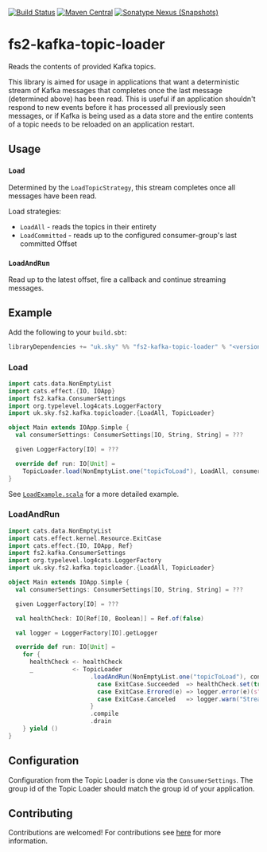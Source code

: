 [![Build Status](https://app.travis-ci.com/sky-uk/fs2-kafka-topic-loader.svg?branch=main)](https://app.travis-ci.com/sky-uk/fs2-kafka-topic-loader)
[![Maven Central](https://img.shields.io/maven-central/v/uk.sky/fs2-kafka-topic-loader_3)](https://mvnrepository.com/artifact/uk.sky/fs2-kafka-topic-loader)
[![Sonatype Nexus (Snapshots)](https://img.shields.io/nexus/s/uk.sky/fs2-kafka-topic-loader_3?label=snapshot&server=https%3A%2F%2Fs01.oss.sonatype.org)](https://s01.oss.sonatype.org/content/repositories/snapshots/uk/sky/fs2-kafka-topic-loader_3/)

# fs2-kafka-topic-loader

Reads the contents of provided Kafka topics.

This library is aimed for usage in applications that want a deterministic stream of Kafka messages that completes once
the last message (determined above) has been read. This is useful if an application shouldn't respond to new events
before it has processed all previously seen messages, or if Kafka is being used as a data store and the entire contents
of a topic needs to be reloaded on an application restart.

## Usage

### `Load`

Determined by the `LoadTopicStrategy`, this stream completes once all messages have been read.

Load strategies:

- `LoadAll` - reads the topics in their entirety
- `LoadCommitted` - reads up to the configured consumer-group's last committed Offset

### `LoadAndRun`

Read up to the latest offset, fire a callback and continue streaming messages.

## Example

Add the following to your `build.sbt`:

```scala
libraryDependencies += "uk.sky" %% "fs2-kafka-topic-loader" % "<version>"
```

### Load

```scala
import cats.data.NonEmptyList
import cats.effect.{IO, IOApp}
import fs2.kafka.ConsumerSettings
import org.typelevel.log4cats.LoggerFactory
import uk.sky.fs2.kafka.topicloader.{LoadAll, TopicLoader}

object Main extends IOApp.Simple {
  val consumerSettings: ConsumerSettings[IO, String, String] = ???

  given LoggerFactory[IO] = ???

  override def run: IO[Unit] =
    TopicLoader.load(NonEmptyList.one("topicToLoad"), LoadAll, consumerSettings).evalTap(IO.println).compile.drain
}
```

See [`LoadExample.scala`](./it/src/main/scala/load/LoadExample.scala) for a more detailed example.

### LoadAndRun

```scala
import cats.data.NonEmptyList
import cats.effect.kernel.Resource.ExitCase
import cats.effect.{IO, IOApp, Ref}
import fs2.kafka.ConsumerSettings
import org.typelevel.log4cats.LoggerFactory
import uk.sky.fs2.kafka.topicloader.{LoadAll, TopicLoader}

object Main extends IOApp.Simple {
  val consumerSettings: ConsumerSettings[IO, String, String] = ???

  given LoggerFactory[IO] = ???

  val healthCheck: IO[Ref[IO, Boolean]] = Ref.of(false)

  val logger = LoggerFactory[IO].getLogger

  override def run: IO[Unit] =
    for {
      healthCheck <- healthCheck
      _           <- TopicLoader
                       .loadAndRun(NonEmptyList.one("topicToLoad"), consumerSettings) {
                         case ExitCase.Succeeded  => healthCheck.set(true)
                         case ExitCase.Errored(e) => logger.error(e)(s"Something went wrong: $e")
                         case ExitCase.Canceled   => logger.warn("Stream was cancelled before loading")
                       }
                       .compile
                       .drain
    } yield ()
}
```

## Configuration

Configuration from the Topic Loader is done via the `ConsumerSettings`. The group id of the Topic Loader should match
the group id of your application.

## Contributing

Contributions are welcomed! For contributions see [here](./CONTRIBUTING.md) for more information.
